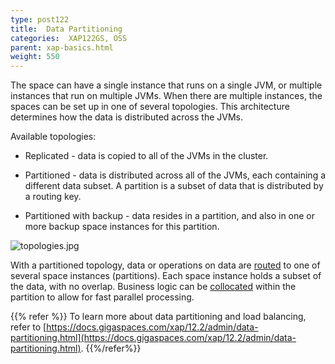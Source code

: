 ```yaml
---
type: post122
title:  Data Partitioning
categories:  XAP122GS, OSS
parent: xap-basics.html
weight: 550
---
```



The space can have a single instance that runs on a single JVM, or multiple instances that run on multiple JVMs. When there are multiple instances, the spaces can be set up in one of several topologies. This architecture determines how the data is distributed across the JVMs. 

Available topologies:

* Replicated - data is copied to all of the JVMs in the cluster.

* Partitioned - data is distributed across all of the JVMs, each containing a different data subset. A partition is a subset of data that is distributed by a routing key.

* Partitioned with backup - data resides in a partition, and also in one or more backup space instances for this partition.

![topologies.jpg](/attachment_files/topologies.jpg)

With a partitioned topology, data or operations on data are [routed](https://docs.gigaspaces.com/xap/12.2/dev-java/routing-in-partitioned-spaces.html) to one of several space instances (partitions). Each space instance holds a subset of the data, with no overlap. Business logic can be [collocated](https://docs.gigaspaces.com/sbp/data-collocation-deployment-topology.html) within the partition to allow for fast parallel processing.

{{% refer %}}
To learn more about data partitioning and load balancing, refer to [https://docs.gigaspaces.com/xap/12.2/admin/data-partitioning.html](https://docs.gigaspaces.com/xap/12.2/admin/data-partitioning.html).
{{%/refer%}}


